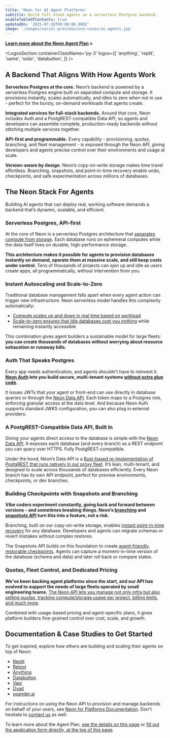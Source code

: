 ```yaml
---
title: 'Neon for AI Agent Platforms'
subtitle: Build full-stack agents on a serverless Postgres backend.
enableTableOfContents: true
updatedOn: '2025-07-26T09:00:00.000Z'
image: '/images/social-previews/use-cases/ai-agents.jpg'
---
```


<ProgramForm type="agent" />

**[Learn more about the Neon Agent Plan](https://neon.com/programs/agents#agent-plan-pricing) >**

<MegaLink tag="80% of Neon databases are deployed by agents." title="Platforms like Replit Agent run their backend on Neon because it fits how agents operate: a serverless Postgres data layer that’s instant, branchable, and invisible to end users." url="https://neon.com/case-studies" />

<LogosSection containerClassName='py-3' logos={[
'anything',
'replit',
'same',
'solar',
'databutton',
]} />

<QuoteBlock quote="The combination of flexible resource limits and nearly instant database provisioning made Neon a no-brainer." author="lincoln-bergeson" role="Infrastructure Engineer at Replit" />

## A Backend That Aligns With How Agents Work

**Serverless Postgres at the core.**
Neon’s backend is powered by a serverless Postgres engine built on separated compute and storage. It provisions instantly, scales automatically, and idles to zero when not in use - perfect for the bursty, on-demand workloads that agents create.

**Integrated services for full-stack backends.**
Around that core, Neon includes Auth and a PostgREST-compatible Data API, so agents and developers can assemble complete, production-ready backends without stitching multiple services together.

**API-first and programmable.**
Every capability - provisioning, quotas, branching, and fleet management - is exposed through the Neon API, giving developers and agents precise control over their environments and usage at scale.

**Version-aware by design.**
Neon’s copy-on-write storage makes time travel effortless. Branching, snapshots, and point-in-time recovery enable undo, checkpoints, and safe experimentation across millions of databases.

## The Neon Stack For Agents

Building AI agents that can deploy real, working software demands a backend that’s dynamic, scalable, and efficient.

### Serverless Postgres, API-first

At the core of Neon is a serverless Postgres architecture that [separates compute from storage](https://neon.com/blog/architecture-decisions-in-neon). Each database runs on ephemeral computes while the data itself lives on durable, high-performance storage.

**This architecture makes it possible for agents to provision databases instantly on demand, operate them at massive scale, and still keep costs under control.** Tens of thousands of projects can spin up and idle as users create apps, all programmatically, without intervention from you.

<MegaLink tag="Tested at scale" title="Not only Agents are deploying thousands of new databases a day on Neon: a developer platforms once managed 300k+ postgres instances on Neon with only one engineer. That’s how simple and efficient it is. " url="https://neon.com/blog/how-retool-uses-retool-and-the-neon-api-to-manage-300k-postgres-databases" />

### Instant Autoscaling and Scale-to-Zero

Traditional database management falls apart when every agent action can trigger new infrastructure. Neon serverless model handles this complexity automatically:

- [Compute scales up and down in real time based on workload](https://neon.com/docs/introduction/autoscaling)
- [Scale-to-zero ensures that idle databases cost you nothing](https://neon.com/docs/introduction/scale-to-zero) while remaining instantly accessible

This combination gives agent builders a sustainable model for large fleets: **you can create thousands of databases without worrying about resource exhaustion or runaway bills.**

<QuoteBlock quote="The speed of provisioning and serverless scale-to-zero of Neon is critical for us" author="dhruv-amin" role="Co-founder at Anything" />

### Auth That Speaks Postgres

Every app needs authentication, and agents shouldn’t have to reinvent it. **[Neon Auth](https://neon.com/docs/neon-auth/overview) lets you build secure, multi-tenant systems [without extra glue code](https://neon.com/blog/databutton-neon-integration)**.

It issues JWTs that your agent or front-end can use directly in database queries or through the [Neon Data API](https://neon.com/docs/data-api/get-started). Each token maps to a Postgres role, enforcing granular access at the data level. And because Neon Auth supports standard JWKS configuration, you can also plug in external providers.

<QuoteBlock quote="Our AI agent can now create, manage, and debug the entire stack, not just code." author="martin-skow-røed" role="CTO and co-founder of Databutton" />

### A PostgREST-Compatible Data API, Built In

Giving your agents direct access to the database is simple with the [Neon Data API](https://neon.com/docs/data-api/get-started). It exposes each database (and every branch) as a REST endpoint you can query over HTTPS. Fully PostgREST-compatible.

Under the hood, Neon’s Data API is a [Rust-based re-implementation of PostgREST that runs natively in our proxy fleet](https://neon.com/blog/a-postgrest-compatible-data-api-now-on-neon). It’s lean, multi-tenant, and designed to scale across thousands of databases efficiently. Every Neon branch has its own API endpoint, perfect for preview environments, checkpoints, or dev branches.

### Building Checkpoints with Snapshots and Branching

**Vibe coders experiment constantly, going back and forward between versions - and sometimes breaking things. Neon’s [branching](https://neon.com/docs/introduction/branching) and [snapshots API](https://neon.com/docs/ai/ai-database-versioning) turn this into a feature, not a risk.**

Branching, built on our copy-on-write storage, enables [instant point-in-time recovery](https://neon.com/docs/introduction/branch-restore) for any database. Developers and agents can migrate schemas or revert mistakes without complex restores.

The Snapshots API builds on this foundation to create [agent-friendly, restorable checkpoints](https://neon.com/blog/checkpoints-for-agents-with-neon-snapshots). Agents can capture a moment-in-time version of the database (schema and data) and later roll back or compare states.

### Quotas, Fleet Control, and Dedicated Pricing

**We’ve been backing agent platforms since the start, and our API has evolved to support the needs of large fleets operated by small engineering teams.** [The Neon API lets you manage not only infra but also setting quotas, tracking compute/storage usage per project, billing limits, and much more](https://neon.com/blog/provision-postgres-neon-api).

Combined with usage-based pricing and agent-specific plans, it gives platform builders fine-grained control over cost, scale, and growth.

<MegaLink tag="Pricing designed for agent platforms" title="We’ve supported codegen platforms since the beginning and we know what it takes to scale them. The Agent Plan gives you everything you need, from early launch to millions of active databases." url="https://neon.com/programs/agents" />

## Documentation & Case Studies to Get Started

To get inspired, explore how others are building and scaling their agents on top of Neon:

- [Replit](https://neon.com/blog/replit-app-history-powered-by-neon-branches)
- [Retool](https://neon.com/blog/retool-becomes-the-platform-for-enterprise-appgen)
- [Anything](https://neon.com/blog/from-idea-to-full-stack-app-in-one-conversation-with-create)
- [Databutton](https://neon.com/blog/databutton-neon-integration)
- [Vapi](https://neon.com/blog/vapi-voice-agents-neon)
- [Dyad](https://neon.com/blog/dyad-brings-postgres-to-local-ai-app-building-powered-by-neon)
- [xpander.ai](https://neon.com/blog/xpander-ai-agents-slack-neon-backend)

For instructions on using the Neon API to provision and manage backends on behalf of your users, see [Neon for Platforms Documentation](https://neon.com/docs/guides/platform-integration-intro). Don't hesitate to [contact us](https://neon.com/contact-sales) as well.

To learn more about the Agent Plan, [see the details on this page](https://neon.com/programs/agents#agent-plan-pricing) or [fill out the application form directly, at the top of this page](#agent-form).

<CTA title="Prefer a claimable flow?" description="You can also allow your end-users to deploy a Neon database in seconds, use it immediately via connection string, claim it later." theme="column" buttonText="Explore this route" buttonUrl="https://neon.new/" linkText="See a case study" linkUrl="https://neon.com/blog/netlify-db-powered-by-neon" />
